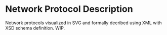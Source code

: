 # Network Protocol Description
Network protocols visualized in SVG and formally decribed using XML with XSD schema definition. WIP.
